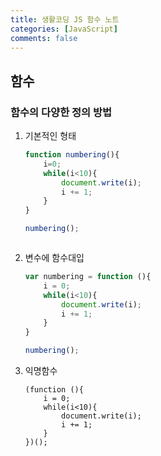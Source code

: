 ```yaml
---
title: 생활코딩 JS 함수 노트
categories: [JavaScript]
comments: false
---
```






## 함수

### 함수의 다양한 정의 방법

1. 기본적인 형태

   ``` javascript
   function numbering(){
       i=0;
       while(i<10){
           document.write(i);
           i += 1;
       }
   }
   
   numbering();



2. 변수에 함수대입

   ```javascript
   var numbering = function (){
       i = 0;
       while(i<10){
           document.write(i);
           i += 1;
       }
   }
   
   numbering();
   ```



3. 익명함수

   ```
   (function (){
       i = 0;
       while(i<10){
           document.write(i);
           i += 1;
       }
   })();
   ```

   
